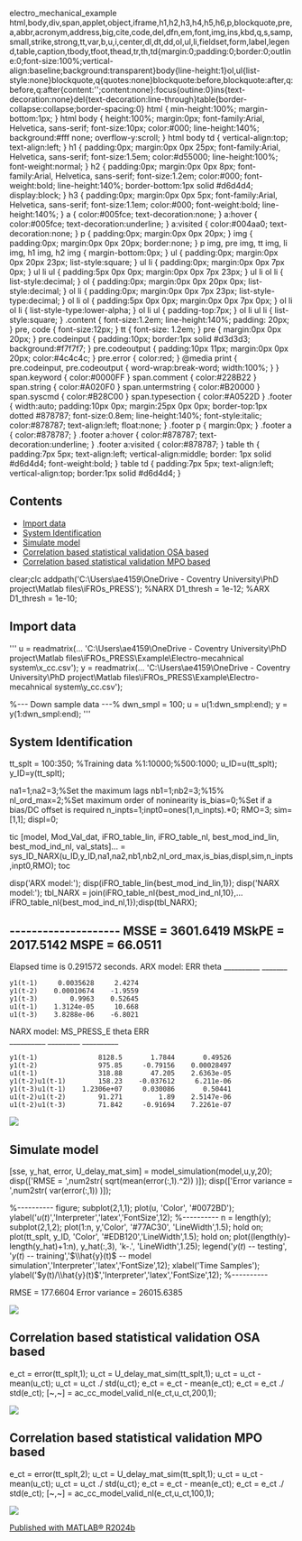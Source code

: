   electro\_mechanical\_example     html,body,div,span,applet,object,iframe,h1,h2,h3,h4,h5,h6,p,blockquote,pre,a,abbr,acronym,address,big,cite,code,del,dfn,em,font,img,ins,kbd,q,s,samp,small,strike,strong,tt,var,b,u,i,center,dl,dt,dd,ol,ul,li,fieldset,form,label,legend,table,caption,tbody,tfoot,thead,tr,th,td{margin:0;padding:0;border:0;outline:0;font-size:100%;vertical-align:baseline;background:transparent}body{line-height:1}ol,ul{list-style:none}blockquote,q{quotes:none}blockquote:before,blockquote:after,q:before,q:after{content:'';content:none}:focus{outine:0}ins{text-decoration:none}del{text-decoration:line-through}table{border-collapse:collapse;border-spacing:0} html { min-height:100%; margin-bottom:1px; } html body { height:100%; margin:0px; font-family:Arial, Helvetica, sans-serif; font-size:10px; color:#000; line-height:140%; background:#fff none; overflow-y:scroll; } html body td { vertical-align:top; text-align:left; } h1 { padding:0px; margin:0px 0px 25px; font-family:Arial, Helvetica, sans-serif; font-size:1.5em; color:#d55000; line-height:100%; font-weight:normal; } h2 { padding:0px; margin:0px 0px 8px; font-family:Arial, Helvetica, sans-serif; font-size:1.2em; color:#000; font-weight:bold; line-height:140%; border-bottom:1px solid #d6d4d4; display:block; } h3 { padding:0px; margin:0px 0px 5px; font-family:Arial, Helvetica, sans-serif; font-size:1.1em; color:#000; font-weight:bold; line-height:140%; } a { color:#005fce; text-decoration:none; } a:hover { color:#005fce; text-decoration:underline; } a:visited { color:#004aa0; text-decoration:none; } p { padding:0px; margin:0px 0px 20px; } img { padding:0px; margin:0px 0px 20px; border:none; } p img, pre img, tt img, li img, h1 img, h2 img { margin-bottom:0px; } ul { padding:0px; margin:0px 0px 20px 23px; list-style:square; } ul li { padding:0px; margin:0px 0px 7px 0px; } ul li ul { padding:5px 0px 0px; margin:0px 0px 7px 23px; } ul li ol li { list-style:decimal; } ol { padding:0px; margin:0px 0px 20px 0px; list-style:decimal; } ol li { padding:0px; margin:0px 0px 7px 23px; list-style-type:decimal; } ol li ol { padding:5px 0px 0px; margin:0px 0px 7px 0px; } ol li ol li { list-style-type:lower-alpha; } ol li ul { padding-top:7px; } ol li ul li { list-style:square; } .content { font-size:1.2em; line-height:140%; padding: 20px; } pre, code { font-size:12px; } tt { font-size: 1.2em; } pre { margin:0px 0px 20px; } pre.codeinput { padding:10px; border:1px solid #d3d3d3; background:#f7f7f7; } pre.codeoutput { padding:10px 11px; margin:0px 0px 20px; color:#4c4c4c; } pre.error { color:red; } @media print { pre.codeinput, pre.codeoutput { word-wrap:break-word; width:100%; } } span.keyword { color:#0000FF } span.comment { color:#228B22 } span.string { color:#A020F0 } span.untermstring { color:#B20000 } span.syscmd { color:#B28C00 } span.typesection { color:#A0522D } .footer { width:auto; padding:10px 0px; margin:25px 0px 0px; border-top:1px dotted #878787; font-size:0.8em; line-height:140%; font-style:italic; color:#878787; text-align:left; float:none; } .footer p { margin:0px; } .footer a { color:#878787; } .footer a:hover { color:#878787; text-decoration:underline; } .footer a:visited { color:#878787; } table th { padding:7px 5px; text-align:left; vertical-align:middle; border: 1px solid #d6d4d4; font-weight:bold; } table td { padding:7px 5px; text-align:left; vertical-align:top; border:1px solid #d6d4d4; }

## Contents

*   [Import data](#2)
*   [System Identification](#3)
*   [Simulate model](#4)
*   [Correlation based statistical validation OSA based](#5)
*   [Correlation based statistical validation MPO based](#6)

clear;clc
addpath('C:\\Users\\ae4159\\OneDrive - Coventry University\\PhD project\\Matlab files\\iFROs\_PRESS');
%NARX D1\_thresh = 1e-12;
%ARX D1\_thresh = 1e-10;

## Import data
'''
u = readmatrix(...
    'C:\\Users\\ae4159\\OneDrive - Coventry University\\PhD project\\Matlab files\\iFROs\_PRESS\\Example\\Electro-mecahnical system\\x\_cc.csv');
y = readmatrix(...
    'C:\\Users\\ae4159\\OneDrive - Coventry University\\PhD project\\Matlab files\\iFROs\_PRESS\\Example\\Electro-mecahnical system\\y\_cc.csv');

%--- Down sample data ---%
dwn\_smpl = 100;
u = u(1:dwn\_smpl:end);
y = y(1:dwn\_smpl:end);
'''
## System Identification

tt\_splt = 100:350; %Training data %1:10000;%500:1000;
u\_ID=u(tt\_splt);
y\_ID=y(tt\_splt);

na1=1;na2=3;%Set the maximum lags
nb1=1;nb2=3;%15%
nl\_ord\_max=2;%Set maximum order of noninearity
is\_bias=0;%Set if a bias/DC offset is required
n\_inpts=1;inpt0=ones(1,n\_inpts).\*0;
RMO=3;
sim=\[1,1\];
displ=0;

tic
\[model, Mod\_Val\_dat, iFRO\_table\_lin, iFRO\_table\_nl, best\_mod\_ind\_lin, best\_mod\_ind\_nl, val\_stats\]...
    = sys\_ID\_NARX(u\_ID,y\_ID,na1,na2,nb1,nb2,nl\_ord\_max,is\_bias,displ,sim,n\_inpts,inpt0,RMO);
toc

disp('ARX model:'); disp(iFRO\_table\_lin{best\_mod\_ind\_lin,1});
disp('NARX model:'); tbl\_NARX = join(iFRO\_table\_nl{best\_mod\_ind\_nl,10},...
    iFRO\_table\_nl{best\_mod\_ind\_nl,1});disp(tbl\_NARX);

\--------------------
MSSE = 3601.6419
MSkPE = 2017.5142
MSPE = 66.0511
--------------------
Elapsed time is 0.291572 seconds.
ARX model:
                  ERR         theta 
               \_\_\_\_\_\_\_\_\_\_    \_\_\_\_\_\_\_

    y1(t-1)     0.0035628     2.4274
    y1(t-2)    0.00010674    -1.9559
    y1(t-3)        0.9963    0.52645
    u1(t-1)    1.3124e-05     10.668
    u1(t-3)    3.8288e-06    -6.8021

NARX model:
                      MS\_PRESS\_E      theta         ERR    
                      \_\_\_\_\_\_\_\_\_\_    \_\_\_\_\_\_\_\_\_    \_\_\_\_\_\_\_\_\_\_

    y1(t-1)               8128.5       1.7844       0.49526
    y1(t-2)               975.85     -0.79156    0.00028497
    u1(t-1)               318.88       47.205    2.6363e-05
    y1(t-2)u1(t-1)        158.23    -0.037612     6.211e-06
    y1(t-3)u1(t-1)    1.2306e+07     0.030086       0.50441
    u1(t-2)u1(t-2)        91.271         1.89    2.5147e-06
    u1(t-2)u1(t-3)        71.842     -0.91694    7.2261e-07

![](electro_mechanical_example_01.png)

## Simulate model

\[sse, y\_hat, error, U\_delay\_mat\_sim\] = model\_simulation(model,u,y,20);
disp(\['RMSE = ',num2str( sqrt(mean(error(:,1).^2)) )\]);
disp(\['Error variance = ',num2str( var(error(:,1)) )\]);

%----------
figure;
subplot(2,1,1); plot(u, 'Color', '#0072BD');
ylabel('$u(t)$','Interpreter','latex','FontSize',12);
%----------
n = length(y);
subplot(2,1,2);
plot(1:n, y,'Color', '#77AC30', 'LineWidth',1.5); hold on;
plot(tt\_splt, y\_ID, 'Color', '#EDB120','LineWidth',1.5); hold on;
plot((length(y)-length(y\_hat)+1:n), y\_hat(:,3), 'k-.', 'LineWidth',1.25);
legend('$y(t)$ -- testing', '$y(t)$ -- training','$\\hat{y}(t)$ -- model simulation','Interpreter','latex','FontSize',12);
xlabel('Time Samples');
ylabel('$y(t)/\\hat{y}(t)$','Interpreter','latex','FontSize',12);
%----------

RMSE = 177.6604
Error variance = 26015.6385

![](electro_mechanical_example_02.png)

## Correlation based statistical validation OSA based

e\_ct = error(tt\_splt,1);
u\_ct = U\_delay\_mat\_sim(tt\_splt,1);
u\_ct = u\_ct - mean(u\_ct);
u\_ct = u\_ct ./ std(u\_ct);
e\_ct = e\_ct - mean(e\_ct);
e\_ct = e\_ct ./ std(e\_ct);
\[~,~\] = ac\_cc\_model\_valid\_nl(e\_ct,u\_ct,200,1);

![](electro_mechanical_example_03.png)

## Correlation based statistical validation MPO based

e\_ct = error(tt\_splt,2);
u\_ct = U\_delay\_mat\_sim(tt\_splt,1);
u\_ct = u\_ct - mean(u\_ct);
u\_ct = u\_ct ./ std(u\_ct);
e\_ct = e\_ct - mean(e\_ct);
e\_ct = e\_ct ./ std(e\_ct);
\[~,~\] = ac\_cc\_model\_valid\_nl(e\_ct,u\_ct,100,1);

![](electro_mechanical_example_04.png)

  
[Published with MATLAB® R2024b](https://www.mathworks.com/products/matlab/)
